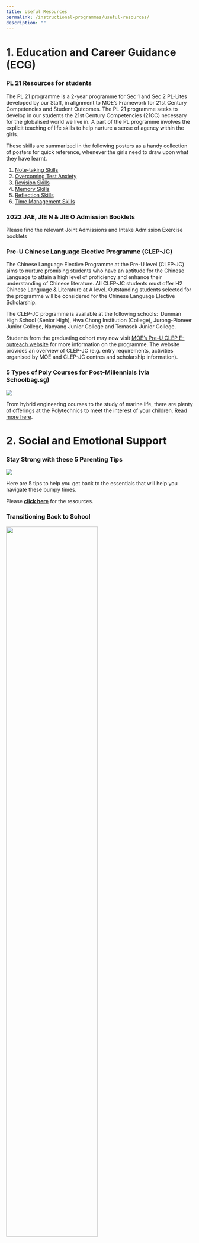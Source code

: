 ```yaml
---
title: Useful Resources
permalink: /instructional-programmes/useful-resources/
description: ""
---
```

# 1. Education and Career Guidance (ECG)


### PL 21 Resources for students

The PL 21 programme is a 2-year programme for Sec 1 and Sec 2 PL-Lites developed by our Staff, in alignment to MOE’s Framework for 21st Century Competencies and Student Outcomes. The PL 21 programme seeks to develop in our students the 21st Century Competencies (21CC) necessary for the globalised world we live in. A part of the PL programme involves the explicit teaching of life skills to help nurture a sense of agency within the girls.  
  
These skills are summarized in the following posters as a handy collection of posters for quick reference, whenever the girls need to draw upon what they have learnt.  
  
1. [Note-taking Skills](/files/pl21%20bites%20-%2001%20note-taking%20skills.pdf)
2. [Overcoming Test Anxiety](/files/pl21%20bites%20-%2002%20overcoming%20test%20anxiety.pdf)
3. [Revision Skills](/files/pl21%20bites%20-%2003%20revision%20skills.pdf)
4. [Memory Skills](/files/pl21%20bites%20-%2004%20memory%20skills.pdf)
5. [Reflection Skills](/files/pl21%20bites%20-%2005%20reflection%20skills.pdf)
6. [Time Management Skills](/files/pl21%20bites%20-%2006%20time%20management%20skills.pdf)

### 2022 JAE, JIE N & JIE O Admission Booklets

Please find the relevant Joint Admissions and Intake Admission Exercise booklets

### Pre-U Chinese Language Elective Programme (CLEP-JC)


The Chinese Language Elective Programme at the Pre-U level (CLEP-JC) aims to nurture promising students who have an aptitude for the Chinese Language to attain a high level of proficiency and enhance their understanding of Chinese literature. All CLEP-JC students must offer H2 Chinese Language & Literature at A level. Outstanding students selected for the programme will be considered for the Chinese Language Elective Scholarship.  
  
The CLEP-JC programme is available at the following schools:  Dunman High School (Senior High), Hwa Chong Institution (College), Jurong-Pioneer Junior College, Nanyang Junior College and Temasek Junior College.  
  
Students from the graduating cohort may now visit [MOE’s Pre-U CLEP E-outreach website](https://sites.google.com/moe.edu.sg/preuclep) for more information on the programme. The website provides an overview of CLEP-JC (e.g. entry requirements, activities organised by MOE and CLEP-JC centres and scholarship information).

### 5 Types of Poly Courses for Post-Millennials (via Schoolbag.sg)

![](/images/5-types-of-poly-courses-for-post-millennialsb.jpeg)

From hybrid engineering courses to the study of marine life, there are plenty of offerings at the Polytechnics to meet the interest of your children. [Read more here](https://www.schoolbag.sg/story/5-types-of-poly-courses-for-post-millennials).

# 2. Social and Emotional Support

### Stay Strong with these 5 Parenting Tips

![](/images/Stay%20Strong%20with%20these%205%20parenting%20tips.png)

Here are 5 tips to help you get back to the essentials that will help you navigate these bumpy times.  
  
Please **[click here](/files/stay-strong-with-these-5-parenting-tips.pdf)** for the resources.

### Transitioning Back to School


<img src="/images/Transitioning%20Back%20to%20School.png" 
     style="width:70%">

As our children gradually return to school, we might find ourselves in our period of adaptation. Here is a handy kit to best help our children as they gradually return to schools.  
  
Please **[click here](/files/Parent%20Kit%20-%20Transitioning%20Back%20to%20School.pdf)** for the resources.

### Stay Well To Stay Strong

![](/images/Stay%20Well%20To%20Stay%20Strong%20.png)

Here are some useful resources that can help you relax, destress and stay positive through it all. When we face challenging situations, it can help to talk to someone who can provide a listening ear and to offer you a different perspective.  
  
[https://www.healthhub.sg/programmes/170/StayWell#families-stay-healthy](https://www.healthhub.sg/programmes/170/StayWell#families-stay-healthy)

### Journey to Become a Better Supporter

![](/images/Journey%20to%20become%20a%20better%20supporter.png)

As we weather through COVID-19, there are surely times where we would feel overwhelmed. Join us through an experiential journey on how you can best navigate check in conversations  
  
Link to the Virtual Journey: [healthhub.sg/justcheckingin/virtualjourney](http://healthhub.sg/justcheckingin/virtualjourney)

Scan QR to enter

<img src="/images/journey%20QR.png" style="width:25%">

**Quarter, Quarter, Half (30 seconds song)**

![](/images/Quarter%20Quarter.png)

Nutrition plays such a big role in our development. My Healthy Plate is an easy-to-understand visual guide designed by Health Promotion to help you to eat healthier, manage your weight, ward off chronic diseases and stay happy and healthy.  
  
[https://www.youtube.com/watch?v=M-rsruugB3o](https://www.youtube.com/watch?v=M-rsruugB3o)

### A Guide to Building Mental Well-being of Children and Youth

<img src="/images/useful_resource11.jpeg" 
     style="width:50%">

In this guide, HPB have provided activities and tips that parents and teachers may use to build on the different mental wellbeing domains for children and youth. Parents may wish to use the information in your interaction with parents and families, in order to work together to build the mental wellbeing of children and youth.

  
  
Please [click here](/files/Mental-Wellbeing-Guide-for-Stakeholders.pdf) to access the guide.

### “Race to Praise” Fill Your Child’s Love Tank in 20 minutes


<img src="/images/Race%20to%20Praise.jpeg" 
     style="width:50%">

In this resource, Focus in the Family has provided activities and tips that parents can use to reconnect with your kids and nurture them with resilience to handle setbacks in life.

 
Please [click here](/files/Fill_Your_Child_s_Love_Tank_eGuide.pdf) to access the “Race To Praise” resource.

### Supporting your child’s transition through Secondary School


<img src="/images/useful_resource10.jpeg" 
     style="width:40%">

This resource provides tips for parents to build a supportive and caring home environment to nurture the Social and emotional skills of their children and support them through transitions. Please [click here](/files/Transition_Primary%20Sec_final.pdf) to access the resource.

### Building Resilience in Your Child

<img src="/images/useful_resource08.png" 
     style="width:50%">
		 
This resource provides information for parents on how to foster resilience and recognise common stress symptoms in their daughters. Tips on how to guide your child in developing a sense of purpose, setting goals, problem solving, building character strengths, developing positive thinking, building positive social skills and building “emotional strengths” are also included.  
  
Please click on [this link](/files/Resilience-Resources_for%20parents_final.pdf) to download the resource.

  
### Caring Actions in Response to an Emergency (CARE) Brochure

<p><a href="/files/MOE_Parent%20Version%20final%202018.pdf">
<img src="/images/carebrochure01.jpeg" width="100" height="132">
</a></p>

Please click on image to download this resource for staff and parents in crisis support.

### Article by Mrs Jenny Yeo, 9 July 2016 ‘Your Grades Do Not Define You’


<img src="/images/jenny_yeo.jpeg" 
     style="width:40%">

Please [click here](https://www.schoolbag.sg/story/your-grades-do-not-define-you#.V5qgk45Zwpp) to read the article.

### Strengthening positive Teacher-Student Relationships

